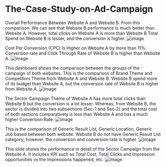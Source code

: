 # The-Case-Study-on-Ad-Campaign

Overall Performance Between Website A and Website B.
From this comparison. We can see that Website B performance is much better than Website A. However, total clicks on Website A is more than Website B
Total Spend on Website B is lesser, and the conversion is higher.
![image](https://github.com/user-attachments/assets/bd4036b0-3635-44ec-881e-519e43ab1817)



Cost Per Conversion (CPC) Is Higher on Website A by more than 11%.
Conversion rate and Click Through Rate of Website B is higher than Website A.
![image](https://github.com/user-attachments/assets/127f0cfb-0154-4275-9df0-c9f16190aba4)


This dashboard shows the comparison between the groups of the campaign of both websites.
This is the comparison of Brand Theme and Competitors Theme from  Website A and Website B. Website B spend more of its budget than Website A, but the conversion rate of Website B is higher from Website A.
![image](https://github.com/user-attachments/assets/e315e727-666d-4701-929a-276a30e5f094)


The Sector Campaign Theme of Website A has more total clicks than Website B but the conversion is a lot lesser.
Whereas, from Website B, the sector is divided into two subsections (Sec-1 and Sec-2) and the total cost of both sections comparatively is less than Website A and has a much higher Conversion Rate.
![image](https://github.com/user-attachments/assets/f4228f3d-38db-4f55-9b96-b8063953cf6a)


This is the comparison of Generic Result List, Generic Location, Generic Job based between both website.
Website B do not have Generic Result List category; however, the conversion and conversion rate is higher.
![image](https://github.com/user-attachments/assets/88ed5bda-d808-42bd-999c-03407f7841b5)


This slide shows the performance in detail of the Sector Campaign from the Website A.
It includes KPI such as Total Cost, Total Clicks and Impression opportunities vs the Impressions happened, etc.
![image](https://github.com/user-attachments/assets/ddbb9f31-2f94-43b5-beff-f848daa0e033)
